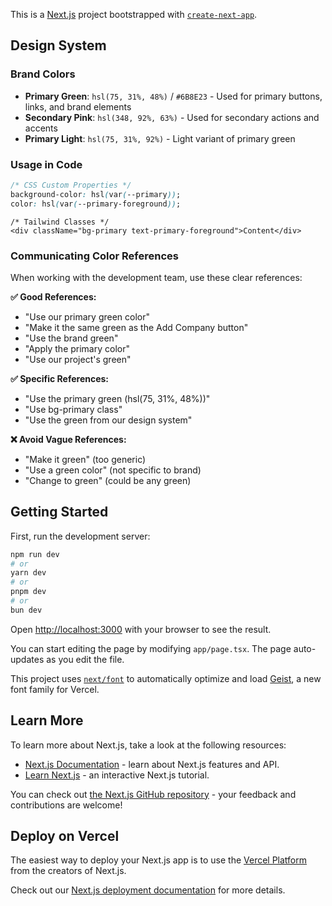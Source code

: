This is a [Next.js](https://nextjs.org) project bootstrapped with [`create-next-app`](https://nextjs.org/docs/app/api-reference/cli/create-next-app).

## Design System

### Brand Colors
- **Primary Green**: `hsl(75, 31%, 48%)` / `#6B8E23` - Used for primary buttons, links, and brand elements
- **Secondary Pink**: `hsl(348, 92%, 63%)` - Used for secondary actions and accents
- **Primary Light**: `hsl(75, 31%, 92%)` - Light variant of primary green

### Usage in Code
```css
/* CSS Custom Properties */
background-color: hsl(var(--primary));
color: hsl(var(--primary-foreground));
```

```tsx
/* Tailwind Classes */
<div className="bg-primary text-primary-foreground">Content</div>
```

### Communicating Color References
When working with the development team, use these clear references:

**✅ Good References:**
- "Use our primary green color"
- "Make it the same green as the Add Company button"
- "Use the brand green"
- "Apply the primary color"
- "Use our project's green"

**✅ Specific References:**
- "Use the primary green (hsl(75, 31%, 48%))"
- "Use bg-primary class"
- "Use the green from our design system"

**❌ Avoid Vague References:**
- "Make it green" (too generic)
- "Use a green color" (not specific to brand)
- "Change to green" (could be any green)

## Getting Started

First, run the development server:

```bash
npm run dev
# or
yarn dev
# or
pnpm dev
# or
bun dev
```

Open [http://localhost:3000](http://localhost:3000) with your browser to see the result.

You can start editing the page by modifying `app/page.tsx`. The page auto-updates as you edit the file.

This project uses [`next/font`](https://nextjs.org/docs/app/building-your-application/optimizing/fonts) to automatically optimize and load [Geist](https://vercel.com/font), a new font family for Vercel.

## Learn More

To learn more about Next.js, take a look at the following resources:

- [Next.js Documentation](https://nextjs.org/docs) - learn about Next.js features and API.
- [Learn Next.js](https://nextjs.org/learn) - an interactive Next.js tutorial.

You can check out [the Next.js GitHub repository](https://github.com/vercel/next.js) - your feedback and contributions are welcome!

## Deploy on Vercel

The easiest way to deploy your Next.js app is to use the [Vercel Platform](https://vercel.com/new?utm_medium=default-template&filter=next.js&utm_source=create-next-app&utm_campaign=create-next-app-readme) from the creators of Next.js.

Check out our [Next.js deployment documentation](https://nextjs.org/docs/app/building-your-application/deploying) for more details.
